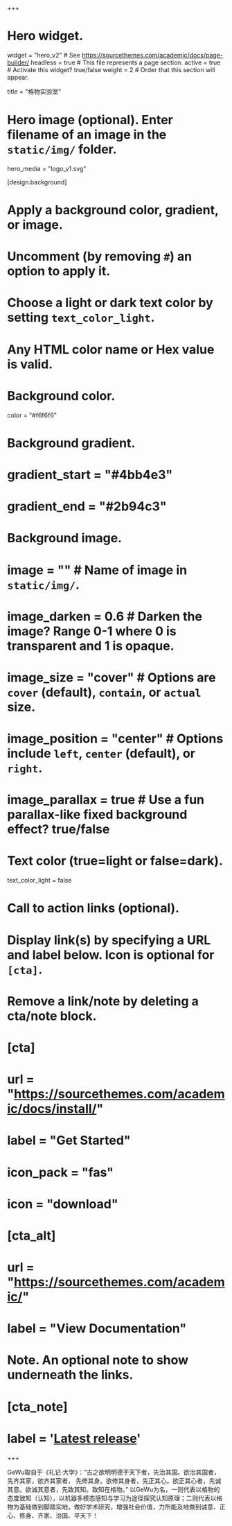 +++
# Hero widget.
widget = "hero_v2"  # See https://sourcethemes.com/academic/docs/page-builder/
headless = true  # This file represents a page section.
active = true  # Activate this widget? true/false
weight = 2  # Order that this section will appear.

title = "格物实验室"

# Hero image (optional). Enter filename of an image in the `static/img/` folder.
hero_media = "logo_v1.svg"

[design.background]
  # Apply a background color, gradient, or image.
  #   Uncomment (by removing `#`) an option to apply it.
  #   Choose a light or dark text color by setting `text_color_light`.
  #   Any HTML color name or Hex value is valid.

  # Background color.
  color = "#f6f6f6"

  # Background gradient.
  # gradient_start = "#4bb4e3"
  # gradient_end = "#2b94c3"
  
  # Background image.
  # image = ""  # Name of image in `static/img/`.
  # image_darken = 0.6  # Darken the image? Range 0-1 where 0 is transparent and 1 is opaque.
  # image_size = "cover"  #  Options are `cover` (default), `contain`, or `actual` size.
  # image_position = "center"  # Options include `left`, `center` (default), or `right`.
  # image_parallax = true  # Use a fun parallax-like fixed background effect? true/false
  
  # Text color (true=light or false=dark).
  text_color_light = false

# Call to action links (optional).
#   Display link(s) by specifying a URL and label below. Icon is optional for `[cta]`.
#   Remove a link/note by deleting a cta/note block.
# [cta]
#   url = "https://sourcethemes.com/academic/docs/install/"
#   label = "Get Started"
#   icon_pack = "fas"
#   icon = "download"
  
# [cta_alt]
#   url = "https://sourcethemes.com/academic/"
#   label = "View Documentation"

# Note. An optional note to show underneath the links.
# [cta_note]
#   label = '<a class="js-github-release" href="https://sourcethemes.com/academic/updates" data-repo="gcushen/hugo-academic">Latest release<!-- V --></a>'
+++

<!-- I'm tenure-track faculty at [Gaoling School of Artificial Intelligence](http://ai.ruc.edu.cn/), [Renmin University of China](https://www.ruc.edu.cn). Before that, I was previously a research scientist at Baidu Research. I obtained the PhD degree from [Northwestern Polytechnical University](http://en.nwpu.edu.cn/) in 2019, supervised by [Xuelong Li](https://scholar.google.com.hk/citations?user=ahUibskAAAAJ&hl=zh-CN), [Xiaoqiang Lu](https://scholar.google.com.hk/citations?user=FRyuu2IAAAAJ&hl=zh-CN), and [Feiping Nie](http://www.escience.cn/people/fpnie/index.html). What I met, told and learned in the Center for OPTical IMagery Analysis and Learning (OPTIMAL) led by Prof. [Xuelong Li](https://scholar.google.com.hk/citations?user=ahUibskAAAAJ&hl=zh-CN) have undoubtedly made great impacts on me. -->
GeWu取自于《礼记‧大学》：“古之欲明明德于天下者，先治其国。欲治其国者，先齐其家，欲齐其家者， 先修其身。欲修其身者，先正其心。欲正其心者，先诚其意。欲诚其意者，先致其知。致知在格物。” 以GeWu为名，一则代表以格物的态度致知（认知），以机器多模态感知与学习为途径探究认知原理；二则代表以格物为基础做到脚踏实地，做好学术研究，增强社会价值，力所能及地做到诚意、正心、修身、齐家、治国、平天下！ 